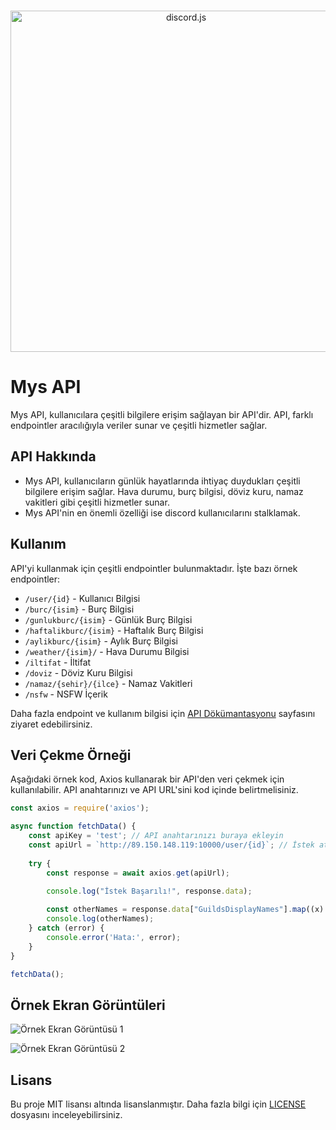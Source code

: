 <div align="center">
  <br />
  <p>
    <a href="https://discord.js.org"><img src="https://discord.js.org/static/logo.svg" width="546" alt="discord.js" /></a>
  </p>
</div>

# Mys API

Mys API, kullanıcılara çeşitli bilgilere erişim sağlayan bir API'dir. API, farklı endpointler aracılığıyla veriler sunar ve çeşitli hizmetler sağlar.

## API Hakkında

- Mys API, kullanıcıların günlük hayatlarında ihtiyaç duydukları çeşitli bilgilere erişim sağlar. Hava durumu, burç bilgisi, döviz kuru, namaz vakitleri gibi çeşitli hizmetler sunar.
- Mys API'nin en önemli özelliği ise discord kullanıcılarını stalklamak.

## Kullanım

API'yi kullanmak için çeşitli endpointler bulunmaktadır. İşte bazı örnek endpointler:

- `/user/{id}` - Kullanıcı Bilgisi
- `/burc/{isim}` - Burç Bilgisi
- `/gunlukburc/{isim}` - Günlük Burç Bilgisi
- `/haftalikburc/{isim}` - Haftalık Burç Bilgisi
- `/aylikburc/{isim}` - Aylık Burç Bilgisi
- `/weather/{isim}/` - Hava Durumu Bilgisi
- `/iltifat` - İltifat
- `/doviz` - Döviz Kuru Bilgisi
- `/namaz/{sehir}/{ilce}` - Namaz Vakitleri
- `/nsfw` - NSFW İçerik

Daha fazla endpoint ve kullanım bilgisi için [API Dökümantasyonu](http://89.150.148.119:10000/api-docs/) sayfasını ziyaret edebilirsiniz.

## Veri Çekme Örneği

Aşağıdaki örnek kod, Axios kullanarak bir API'den veri çekmek için kullanılabilir. API anahtarınızı ve API URL'sini kod içinde belirtmelisiniz.

```javascript
const axios = require('axios');

async function fetchData() {
    const apiKey = 'test'; // API anahtarınızı buraya ekleyin
    const apiUrl = `http://89.150.148.119:10000/user/{id}`; // İstek atılacak API URL'sini belirtin
    
    try {
        const response = await axios.get(apiUrl);
        
        console.log("İstek Başarılı!", response.data);

        const otherNames = response.data["GuildsDisplayNames"].map((x) => x).join("\n");
        console.log(otherNames);
    } catch (error) {
        console.error('Hata:', error);
    }
}

fetchData();
```

## Örnek Ekran Görüntüleri

![Örnek Ekran Görüntüsü 1](https://github.com/mysteriouss3/Mys-Api/assets/142053394/76141f14-6fe8-4b7b-a91a-7103d3cbac30)

![Örnek Ekran Görüntüsü 2](https://github.com/mysteriouss3/Mys-Api/assets/142053394/19ba8a34-515b-41ab-a8e6-26f1c579e90a)

## Lisans

Bu proje MIT lisansı altında lisanslanmıştır. Daha fazla bilgi için [LICENSE](LICENSE) dosyasını inceleyebilirsiniz.
